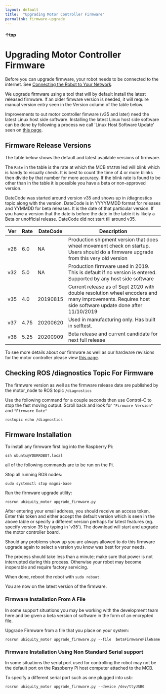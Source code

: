```yaml
---
layout: default
title:  "Upgrading Motor Controller Firmware"
permalink: firmware-upgrade
---
```


#### &uarr;[top](https://ubiquityrobotics.github.io/learn/)

# Upgrading Motor Controller Firmware

Before you can upgrade firmware, your robot needs to be connected to the
internet. See [Connecting the Robot to Your Network](/connect_network).

We upgrade firmware using a tool that will by default install the latest released firmware. If an older fimware version is needed, it will require manual version entry seen in the Version column of the table below.

Improvements to out motor controller fimware (v35 and later) need the latest Linux host side software. Installing the latest Linux host side software can be done by following a process we call 'Linux Host Software Update' seen on [this page](https://learn.ubiquityrobotics.com/updating).

## Firmware Release Versions

The table below shows the default and latest available versions of firmware.  

The ```Rate``` in the table is the rate at which the MCB ```STATUS``` led will blink which is handy to visually check. It is best to count the time of 4 or more blinks then divide by that number for more accuracy. If the blink rate is found to be other than in the table it is possible you have a beta or non-approved version.

DateCode was started around version v35 and shows up in /diagnostics topic along with the version.  DateCode is in YYYYMMDD format for releases and YYMMDD for beta releases. It is the date of that particular version.  If you have a version that the date is before the date in the table it is likely a Beta or unofficial release. DateCode did not start till around v35.

| Ver |	Rate | DateCode | Description |
| ------- | ---- | ---- | ----------- |
| v28 | 6.0 | NA | Production shipment version that does wheel movement check on startup. Users should do a firmware upgrade from this very old version |
| v32	| 5.0 | NA | Production firmware used in 2019. This is default if no version is entered. Supported by any host side software |
| v35 |	4.0 | 20190815 | Current release as of Sept 2020 with double resolution wheel encoders and many improvements.    Requires host side software update done after 11/10/2019 |
| v37 | 4.75 | 20200620 | Used in manufacturing only.  Has built in selftest. |
| v38 | 5.25 | 20200909 | Beta release and current candidate for next full release |

To see more details about our firmware as well as our hardware revisions for the motor controller please view [this page](https://github.com/UbiquityRobotics/ubiquity_motor/blob/kinetic-devel/Firmware_and_Hardware_Revisions.md).

## Checking ROS /diagnostics Topic For Firmware

The firmware version as well as the firmware release date are published by the motor_node to ROS topic  ```/diagnostics```

Use the following command for a couple seconds then use Control-C to stop the fast moving output.  Scroll back and look for ```"Firmware Version"``` and ```"Firmware Date"```

    rostopic echo /diagnostics


## Firmware Installation
To install any firmware first log into the Raspberry Pi:

    ssh ubuntu@YOURROBOT.local

all of the following commands are to be run on the Pi.  

Stop all running ROS nodes:

```
sudo systemctl stop magni-base
```
Run the firmware upgrade utility:

    rosrun ubiquity_motor upgrade_firmware.py

After entering your email address, you should receive an access token.
Enter this token and either accept the default version which is seen in the above table or specify a different version perhaps for latest features (eg. specify version 35 by typing in 'v35'). The download will start and upgrade the motor controller board.

Should any problems show up you are always allowed to do this firmware upgrade again to select a version you know was best for your needs.

The process should take less than a minute; make sure that power is
not interrupted during this process. Otherwise your robot may become
inoperable and require factory servicing.

When done, reboot the robot with `sudo reboot`.

You are now on the latest version of the firmware.

### Firmware Installation From A File

In some support situations you may be working with the development team here and be given a beta version of software in the form of an encrypted file.

Upgrade Firmware from a file that you place on your system:

    rosrun ubiquity_motor upgrade_firmware.py --file  betaFirmwareFileName

### Firmware Installation Using Non Standard Serial support

In some situations the serial port used for controlling the robot may not be the default port on the Raspberry Pi host computer attached to the MCB.

To specify a different serial port such as one plugged into usb:

    rosrun ubiquity_motor upgrade_firmware.py --device /dev/ttyUSB0

